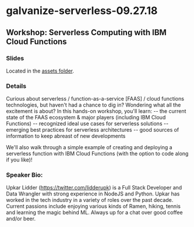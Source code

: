 # galvanize-serverless-09.27.18

## Workshop: Serverless Computing with IBM Cloud Functions

### Slides
Located in the [assets folder](https://github.com/lidderupk/galvanize-serverless-09.27.18/blob/master/assets/galvanize-serverless-09.27.18.pdf).

### Details
Curious about serverless / function-as-a-service [FAAS] / cloud functions technologies, but haven't had a chance to dig in? Wondering what all the excitement is about? In this hands-on workshop, you'll learn:
-- the current state of the FAAS ecosystem & major players (including IBM Cloud Functions)
-- recognized ideal use cases for serverless solutions
-- emerging best practices for serverless architectures
-- good sources of information to keep abreast of new developments

We'll also walk through a simple example of creating and deploying a serverless function with IBM Cloud Functions (with the option to code along if you like)!

### Speaker Bio:
Upkar Lidder (https://twitter.com/lidderupk) is a Full Stack Developer and Data Wrangler with strong experience in NodeJS and Python. Upkar has worked in the tech industry in a variety of roles over the past decade. Current passions include enjoying various kinds of Ramen, hiking, tennis and learning the magic behind ML. Always up for a chat over good coffee and/or beer.
